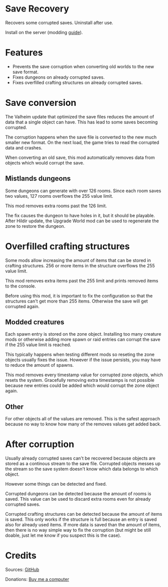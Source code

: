 # Save Recovery

Recovers some corrupted saves. Uninstall after use.

Install on the server (modding [guide](https://youtu.be/WfvA5a5tNHo)).

# Features

* Prevents the save corruption when converting old worlds to the new save format.
* Fixes dungeons on already corrupted saves.
* Fixes overfilled crafting structures on already corrupted saves.

# Save conversion

The Valheim update that optimized the save files reduces the amount of data that a single object can have. This has lead to some saves becoming corrupted.

The corruption happens when the save file is converted to the new much smaller new format. On the next load, the game tries to read the corrupted data and crashes.

When converting an old save, this mod automatically removes data from objects which would corrupt the save.

## Mistlands dungeons

Some dungeons can generate with over 126 rooms. Since each room saves two values, 127 rooms overflows the 255 value limit.

This mod removes extra rooms past the 126 limit.

The fix causes the dungeon to have holes in it, but it should be playable. After Hildir update, the Upgrade World mod can be used to regenerate the zone to restore the dungeon.

# Overfilled crafting structures

Some mods allow increasing the amount of items that can be stored in crafting structures. 256 or more items in the structure overflows the 255 value limit.

This mod removes extra items past the 255 limit and prints removed items to the console.

Before using this mod, it is important to fix the configuration so that the structures can't get more than 255 items. Otherwise the save will get corrupted again.

## Modded creatures

Each spawn entry is stored on the zone object. Installing too many creature mods or otherwise adding more spawn or raid entries can corrupt the save if the 255 value limit is reached.

This typically happens when testing different mods so reseting the zone objects usually fixes the issue. However if the issue persists, you may have to reduce the amount of spawns.

This mod removes every timestamp value for corrupted zone objects, which resets the system. Gracefully removing extra timestamps is not possible because new entries could be added which would corrupt the zone object again.

## Other

For other objects all of the values are removed. This is the safest approach because no way to know how many of the removes values get added back.


# After corruption

Usually already corrupted saves can't be recovered because objects are stored as a continous stream to the save file. Corrupted objects messes up the stream so the save system doesn't know which data belongs to which object.

However some things can be detected and fixed.

Corrupted dungeons can be detected because the amount of rooms is saved. This value can be used to discard extra rooms even for already corrupted saves.

Corrupted crafting structures can be detected because the amount of items is saved. This only works if the structure is full because an entry is saved also for already used items. If more data is saved than the amount of items, then there is no way simple way to fix the corruption (but might be still doable, just let me know if you suspect this is the case).


# Credits

Sources: [GitHub](https://github.com/JereKuusela/valheim-save_recovery)

Donations: [Buy me a computer](https://www.buymeacoffee.com/jerekuusela)
